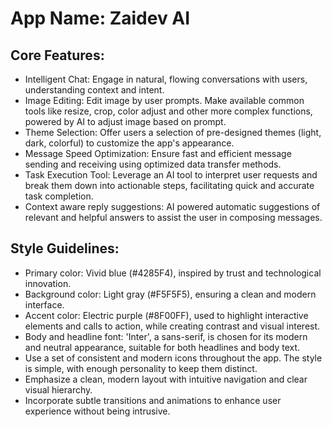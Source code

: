 # **App Name**: Zaidev AI

## Core Features:

- Intelligent Chat: Engage in natural, flowing conversations with users, understanding context and intent.
- Image Editing: Edit image by user prompts. Make available common tools like resize, crop, color adjust and other more complex functions, powered by AI to adjust image based on prompt.
- Theme Selection: Offer users a selection of pre-designed themes (light, dark, colorful) to customize the app's appearance.
- Message Speed Optimization: Ensure fast and efficient message sending and receiving using optimized data transfer methods.
- Task Execution Tool: Leverage an AI tool to interpret user requests and break them down into actionable steps, facilitating quick and accurate task completion.
- Context aware reply suggestions: AI powered automatic suggestions of relevant and helpful answers to assist the user in composing messages.

## Style Guidelines:

- Primary color: Vivid blue (#4285F4), inspired by trust and technological innovation.
- Background color: Light gray (#F5F5F5), ensuring a clean and modern interface.
- Accent color: Electric purple (#8F00FF), used to highlight interactive elements and calls to action, while creating contrast and visual interest.
- Body and headline font: 'Inter', a sans-serif, is chosen for its modern and neutral appearance, suitable for both headlines and body text.
- Use a set of consistent and modern icons throughout the app. The style is simple, with enough personality to keep them distinct.
- Emphasize a clean, modern layout with intuitive navigation and clear visual hierarchy.
- Incorporate subtle transitions and animations to enhance user experience without being intrusive.